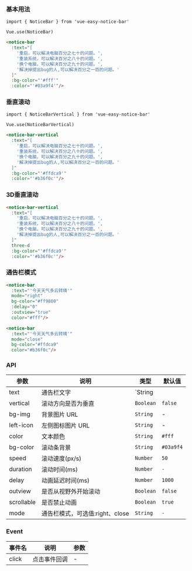 ### 基本用法

<notice-bar
    :text="[
      '重启，可以解决电脑百分之七十的问题。',
      '重装系统，可以解决百分之八十的问题。',
      '换个电脑，可以解决百分之九十的问题。',
      '解决掉提出bug的人,可以解决百分之一百的问题。'
    ]"
    :bg-color="'#03a9f4'"
    :color="'#fff'"/>

```shell
import { NoticeBar } from 'vue-easy-notice-bar'

Vue.use(NoticeBar)
```

```html
<notice-bar
  :text="[
    '重启，可以解决电脑百分之七十的问题。',
    '重装系统，可以解决百分之八十的问题。',
    '换个电脑，可以解决百分之九十的问题。',
    '解决掉提出bug的人,可以解决百分之一百的问题。'
  ]"
  :bg-color="'#fff'"
  :color="'#03a9f4'"/>
```

### 垂直滚动
<notice-bar-vertical
    :text="[
      '重启，可以解决电脑百分之七十的问题。',
      '重装系统，可以解决百分之八十的问题。',
      '换个电脑，可以解决百分之九十的问题。',
      '解决掉提出bug的人,可以解决百分之一百的问题。'
    ]"
    bg-color="#ffdca9"
    color="#b36f0c"/>

```shell
import { NoticeBarVertical } from 'vue-easy-notice-bar'

Vue.use(NoticeBarVertical)
```
```html
<notice-bar-vertical
  :text="[
    '重启，可以解决电脑百分之七十的问题。',
    '重装系统，可以解决百分之八十的问题。',
    '换个电脑，可以解决百分之九十的问题。',
    '解决掉提出bug的人,可以解决百分之一百的问题。'
  ]"
  :bg-color="'#ffdca9'"
  :color="'#b36f0c'"/>
```

### 3D垂直滚动
<notice-bar-vertical
    :text="[
      '重启，可以解决电脑百分之七十的问题。',
      '重装系统，可以解决百分之八十的问题。',
      '换个电脑，可以解决百分之九十的问题。',
      '解决掉提出bug的人,可以解决百分之一百的问题。'
    ]"
    three-d
    bg-color="#ffdca9"
    color="#b36f0c"/>
```html
<notice-bar-vertical
  :text="[
    '重启，可以解决电脑百分之七十的问题。',
    '重装系统，可以解决百分之八十的问题。',
    '换个电脑，可以解决百分之九十的问题。',
    '解决掉提出bug的人,可以解决百分之一百的问题。'
  ]"
  three-d
  :bg-color="'#ffdca9'"
  :color="'#b36f0c'"/>
```

### 通告栏模式
<notice-bar
    :text="'今天天气多云转晴'"
    mode="right"
    bg-color="#ff9800"
    :delay="0"
    :outview="true"
    color="#fff"/>
```html
<notice-bar
  :text="'今天天气多云转晴'"
  mode="right"
  bg-color="#ff9800"
  :delay="0"
  :outview="true"
  color="#fff"/>
```
<notice-bar
    :text="'今天天气多云转晴'"
    mode="close"
    bg-color="#ffdca9"
    color="#b36f0c"/>
```html
<notice-bar
  :text="'今天天气多云转晴'"
  mode="close"
  bg-color="#ffdca9"
  color="#b36f0c"/>
```

### API

| 参数 | 说明 | 类型 | 默认值 |
|-----------|-----------|-----------|-------------|
| text | 通告栏文字 | `String || Array` | `''` |
| vertical | 滚动方向是否为垂直 | `Boolean` | `false` |
| bg-img | 背景图片 URL | `String` | - |
| left-icon | 左侧图标图片 URL | `String` | - |
| color | 文本颜色 | `String` | `#fff` |
| bg-color | 滚动条背景 | `String` | `#03a9f4` |
| speed | 滚动速度(px/s) | `Number` | `50` |
| duration | 滚动时间(ms) | `Number` | `-` |
| delay | 动画延迟时间(ms) | `Number` | `1000` |
| outview | 是否从视野外开始滚动 | `Boolean` | `false` |
| scrollable | 是否禁止动画 | `Boolean` | `true` |
| mode | 通告栏模式，可选值:right、close | `String` | `-` |

### Event

| 事件名 | 说明 | 参数 |
|-----------|-----------|-----------|
| click | 点击事件回调 | - |
